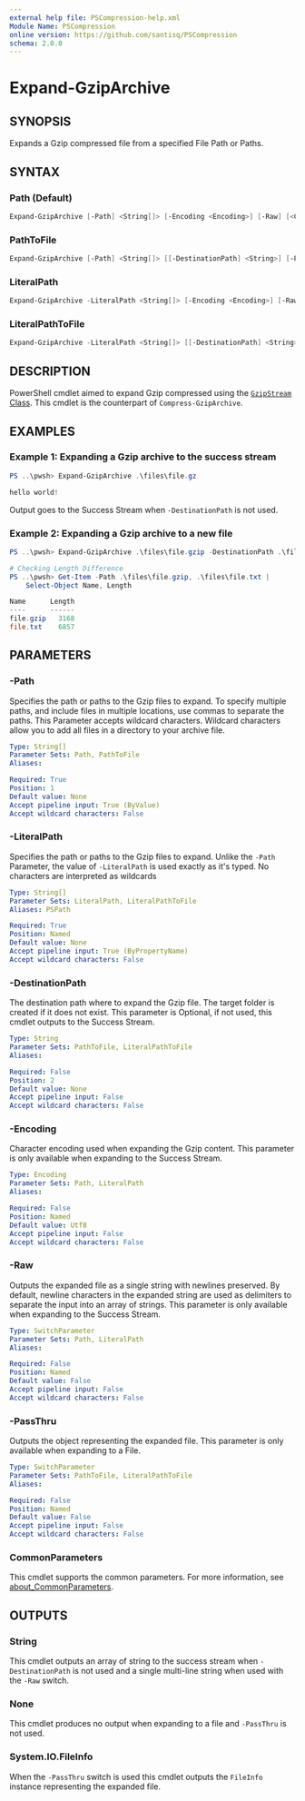 ```yaml
---
external help file: PSCompression-help.xml
Module Name: PSCompression
online version: https://github.com/santisq/PSCompression
schema: 2.0.0
---
```


# Expand-GzipArchive

## SYNOPSIS

Expands a Gzip compressed file from a specified File Path or Paths.

## SYNTAX

### Path (Default)

```powershell
Expand-GzipArchive [-Path] <String[]> [-Encoding <Encoding>] [-Raw] [<CommonParameters>]
```

### PathToFile

```powershell
Expand-GzipArchive [-Path] <String[]> [[-DestinationPath] <String>] [-PassThru] [<CommonParameters>]
```

### LiteralPath

```powershell
Expand-GzipArchive -LiteralPath <String[]> [-Encoding <Encoding>] [-Raw] [<CommonParameters>]
```

### LiteralPathToFile

```powershell
Expand-GzipArchive -LiteralPath <String[]> [[-DestinationPath] <String>] [-PassThru] [<CommonParameters>]
```

## DESCRIPTION

PowerShell cmdlet aimed to expand Gzip compressed using the [`GzipStream` Class](https://learn.microsoft.com/en-us/dotnet/api/system.io.compression.gzipstream). This cmdlet is the counterpart of `Compress-GzipArchive`.

## EXAMPLES

### Example 1: Expanding a Gzip archive to the success stream

```powershell
PS ..\pwsh> Expand-GzipArchive .\files\file.gz

hello world!
```

Output goes to the Success Stream when `-DestinationPath` is not used.

### Example 2: Expanding a Gzip archive to a new file

```powershell
PS ..\pwsh> Expand-GzipArchive .\files\file.gzip -DestinationPath .\files\file.txt

# Checking Length Difference
PS ..\pwsh> Get-Item -Path .\files\file.gzip, .\files\file.txt |
    Select-Object Name, Length

Name      Length
----      ------
file.gzip   3168
file.txt    6857
```

## PARAMETERS

### -Path

Specifies the path or paths to the Gzip files to expand.
To specify multiple paths, and include files in multiple locations, use commas to separate the paths.
This Parameter accepts wildcard characters.
Wildcard characters allow you to add all files in a directory to your archive file.

```yaml
Type: String[]
Parameter Sets: Path, PathToFile
Aliases:

Required: True
Position: 1
Default value: None
Accept pipeline input: True (ByValue)
Accept wildcard characters: False
```

### -LiteralPath

Specifies the path or paths to the Gzip files to expand.
Unlike the `-Path` Parameter, the value of `-LiteralPath` is used exactly as it's typed.
No characters are interpreted as wildcards

```yaml
Type: String[]
Parameter Sets: LiteralPath, LiteralPathToFile
Aliases: PSPath

Required: True
Position: Named
Default value: None
Accept pipeline input: True (ByPropertyName)
Accept wildcard characters: False
```

### -DestinationPath

The destination path where to expand the Gzip file.
The target folder is created if it does not exist.
This parameter is Optional, if not used, this cmdlet outputs to the Success Stream.

```yaml
Type: String
Parameter Sets: PathToFile, LiteralPathToFile
Aliases:

Required: False
Position: 2
Default value: None
Accept pipeline input: False
Accept wildcard characters: False
```

### -Encoding

Character encoding used when expanding the Gzip content.
This parameter is only available when expanding to the Success Stream.

```yaml
Type: Encoding
Parameter Sets: Path, LiteralPath
Aliases:

Required: False
Position: Named
Default value: Utf8
Accept pipeline input: False
Accept wildcard characters: False
```

### -Raw

Outputs the expanded file as a single string with newlines preserved.
By default, newline characters in the expanded string are used as delimiters to separate the input into an array of strings.
This parameter is only available when expanding to the Success Stream.

```yaml
Type: SwitchParameter
Parameter Sets: Path, LiteralPath
Aliases:

Required: False
Position: Named
Default value: False
Accept pipeline input: False
Accept wildcard characters: False
```

### -PassThru

Outputs the object representing the expanded file.
This parameter is only available when expanding to a File.

```yaml
Type: SwitchParameter
Parameter Sets: PathToFile, LiteralPathToFile
Aliases:

Required: False
Position: Named
Default value: False
Accept pipeline input: False
Accept wildcard characters: False
```

### CommonParameters

This cmdlet supports the common parameters. For more information, see [about_CommonParameters](http://go.microsoft.com/fwlink/?LinkID=113216).

## OUTPUTS

### String

This cmdlet outputs an array of string to the success stream when `-DestinationPath` is not used and a single multi-line string when used with the `-Raw` switch.

### None

This cmdlet produces no output when expanding to a file and `-PassThru` is not used.

### System.IO.FileInfo

When the `-PassThru` switch is used this cmdlet outputs the `FileInfo` instance representing the expanded file.
